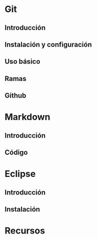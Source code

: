 # Git
## Introducción
## Instalación y configuración
## Uso básico
## Ramas
## Github

# Markdown
## Introducción
## Código

# Eclipse
## Introducción
## Instalación

# Recursos
